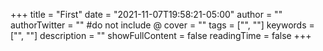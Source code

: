 +++
title = "First"
date = "2021-11-07T19:58:21-05:00"
author = ""
authorTwitter = "" #do not include @
cover = ""
tags = ["", ""]
keywords = ["", ""]
description = ""
showFullContent = false
readingTime = false
+++
